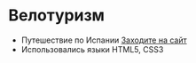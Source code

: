 # Велотуризм

- Путешествие по Испании [Заходите на сайт](https://artoricastus.github.io/Tourism/)
- Использовались языки HTML5, CSS3
